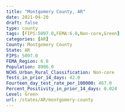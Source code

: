 ```yaml
---
title: "Montgomery County, AR"
date: 2021-04-20
draft: false
type: county
tags: [FIPS:5097.0,FEMA:6.0,Non-core,Green]
categories: [AR]
County: Montgomery County
State: AR
FIPS: 5097.0
FEMA_Region: 6.0
Population: 8986.0
NCHS_Urban_Rural_Classification: Non-core
Tests_in_prior_14_days: 42.0
Fourteen_day_test_rate_per_100000: 467.0
Percent_Positivity_in_prior_14_days: 0.024
Level: Green
url: /states/AR/montgomery-county
---
```



